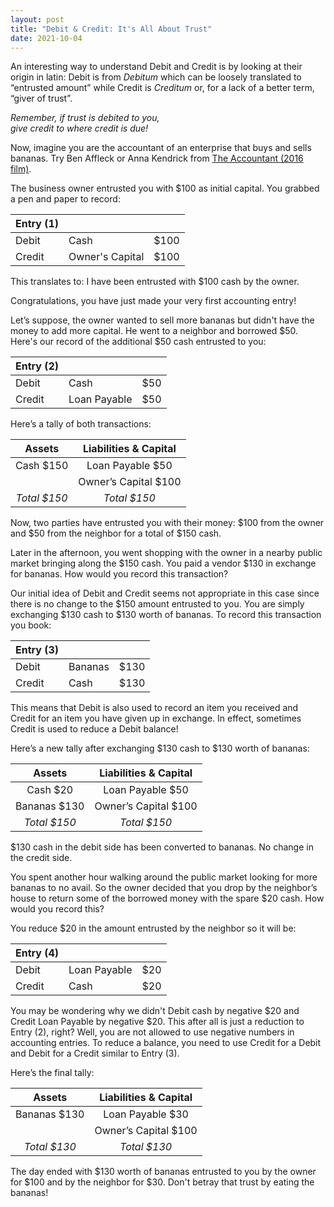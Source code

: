 ```yaml
---
layout: post
title: "Debit & Credit: It's All About Trust"
date: 2021-10-04
---
```


<p class="intro"><span class="dropcap">A</span>n interesting way to understand Debit and Credit is by looking at their origin in latin: Debit is from <i>Debitum</i> which can be loosely translated to “entrusted amount” while Credit is <i>Creditum</i> or, for a lack of a better term, “giver of trust”.</p>
<p class="intro"><i>Remember, if trust is debited to you,<br> give credit to where credit is due!</i></p>

Now, imagine you are the accountant of an enterprise that buys and sells bananas. Try Ben Affleck or Anna Kendrick from <a href="https://www.imdb.com/title/tt2140479/">The Accountant (2016 film)</a>.

The business owner entrusted you with $100 as initial capital. You grabbed a pen and paper to record:

| Entry (1) |                 |      |
| --------- | --------------- | ---- |
| Debit     | Cash            | $100 |
| Credit    | Owner's Capital | $100 |

This translates to: I have been entrusted with $100 cash by the owner.

Congratulations, you have just made your very first accounting entry!

Let’s suppose, the owner wanted to sell more bananas but didn't have the money to add more capital. He went to a neighbor and borrowed $50. Here's our record of the additional $50 cash entrusted to you:

| Entry (2) |              |     |
| --------- | ------------ | --- |
| Debit     | Cash         | $50 |
| Credit    | Loan Payable | $50 |

Here’s a tally of both transactions:

|     Assets     | Liabilities & Capital |
| :------------: | :-------------------: |
|   Cash $150    |   Loan Payable $50    |
|                | Owner’s Capital $100  |
| _Total_ _$150_ |    _Total_ _$150_     |

Now, two parties have entrusted you with their money: $100 from the owner and $50 from the neighbor for a total of $150 cash.

Later in the afternoon, you went shopping with the owner in a nearby public market bringing along the $150 cash. You paid a vendor $130 in exchange for bananas. How would you record this transaction?

Our initial idea of Debit and Credit seems not appropriate in this case since there is no change to the $150 amount entrusted to you. You are simply exchanging $130 cash to $130 worth of bananas. To record this transaction you book:

| Entry (3) |         |      |
| --------- | ------- | ---- |
| Debit     | Bananas | $130 |
| Credit    | Cash    | $130 |

This means that Debit is also used to record an item you received and Credit for an item you have given up in exchange. In effect, sometimes Credit is used to reduce a Debit balance!

Here’s a new tally after exchanging $130 cash to $130 worth of bananas:

|     Assets     | Liabilities & Capital |
| :------------: | :-------------------: |
|    Cash $20    |   Loan Payable $50    |
|  Bananas $130  | Owner’s Capital $100  |
| _Total_ _$150_ |    _Total_ _$150_     |

$130 cash in the debit side has been converted to bananas. No change in the credit side.

You spent another hour walking around the public market looking for more bananas to no avail. So the owner decided that you drop by the neighbor’s house to return some of the borrowed money with the spare $20 cash. How would you record this?

You reduce $20 in the amount entrusted by the neighbor so it will be:

| Entry (4) |              |     |
| --------- | ------------ | --- |
| Debit     | Loan Payable | $20 |
| Credit    | Cash         | $20 |

You may be wondering why we didn't Debit cash by negative $20 and Credit Loan Payable by negative $20. This after all is just a reduction to Entry (2), right? Well, you are not allowed to use negative numbers in accounting entries. To reduce a balance, you need to use Credit for a Debit and Debit for a Credit similar to Entry (3).

Here’s the final tally:

|     Assets     | Liabilities & Capital |
| :------------: | :-------------------: |
|  Bananas $130  |   Loan Payable $30    |
|                | Owner’s Capital $100  |
| _Total_ _$130_ |    _Total_ _$130_     |

The day ended with $130 worth of bananas entrusted to you by the owner for $100 and by the neighbor for $30. Don't betray that trust by eating the bananas!
